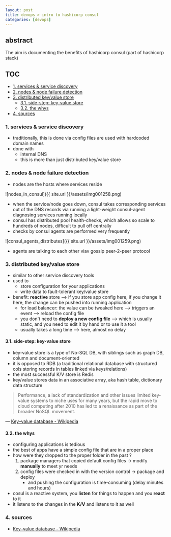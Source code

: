 ```yaml
---
layout: post
title: devops > intro to hashicorp consul
categories: [devops]
---
```


## abstract
The aim is documenting the benefits of hashicorp consul (part of hashicorp stack)

## TOC
<!-- TOC -->

- [1. services & service discovery](#1-services--service-discovery)
- [2. nodes & node failure detection](#2-nodes--node-failure-detection)
- [3. distributed key/value store](#3-distributed-keyvalue-store)
    - [3.1. side-step: key-value store](#31-side-step-key-value-store)
    - [3.2. the whys](#32-the-whys)
- [4. sources](#4-sources)

<!-- /TOC -->

### 1. services & service discovery
* traditionally, this is done via config files are used with hardcoded domain names
* done with
    * internal DNS 
    * this is more than just distributed key/value store

### 2. nodes & node failure detection
* nodes are the hosts where services reside

![nodes_in_consul]({{ site.url }}/assets/img001258.png)

* when the service/node goes down, consul takes corresponding services out of the DNS records via running a light-weight consul-agent diagnosing services running locally
* consul has distributed pool health-checks, which allows so scale to hundreds of nodes, difficult to pull off centrally
* checks by consul agents are performed very frequently

![consul_agents_distributes]({{ site.url }}/assets/img001259.png)

* agents are talking to each other viav gossip peer-2-peer protocol 
 
### 3. distributed key/value store
* similar to other service discovery tools
* used to 
    * store configuration for your applications
    * write data to fault-tolerant key/value store 
* benefit: **reactive** store —> if you store app config here, if you change it here, the change can be pushed into running application
    * for load balancer: the value can be tweaked here —> triggers an event —> reload the config file 
    * you don't need to **deploy a new config file** —> which is usually static, and you need to edit it by hand or to use it a tool 
    * usually takes a long time —> here, almost no delay

#### 3.1. side-step: key-value store
* key-value store is a type of No-SQL DB, with siblings such as graph DB, column and document-oriented
* it is opposed to RDB (a traditional relational database with structured cols storing records in tables linked via keys/relations)
* the most successful K/V store is Redis
* key/value stores data in an associative array, aka hash table, dictionary data structure

> Performance, a lack of standardization and other issues limited key-value systems to niche uses for many years, but the rapid move to cloud computing after 2010 has led to a renaissance as part of the broader NoSQL movement.

— [Key–value database - Wikipedia](https://en.wikipedia.org/wiki/Key%E2%80%93value_database)

#### 3.2. the whys
* configuring applications is tedious
* the best of apps have a simple config file that are in a proper place
* how were they dropped to the proper folder in the past ?
    1. package managers that copied default config files → modify **manually** to meet yr needs
    2. config files were checked in with the version control → package and deploy
        * and pushing the configuration is time-consuming (delay minutes and hours)
* cosul is a reactive system, you **listen** for things to happen and you **react** to it
* it listens to the changes in the **K/V** and listens to it as well


### 4. sources
* [Key–value database - Wikipedia](https://en.wikipedia.org/wiki/Key%E2%80%93value_database)